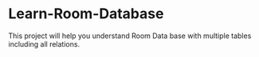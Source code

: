 # Learn-Room-Database
This project will help you understand Room Data base with multiple tables including all relations.
